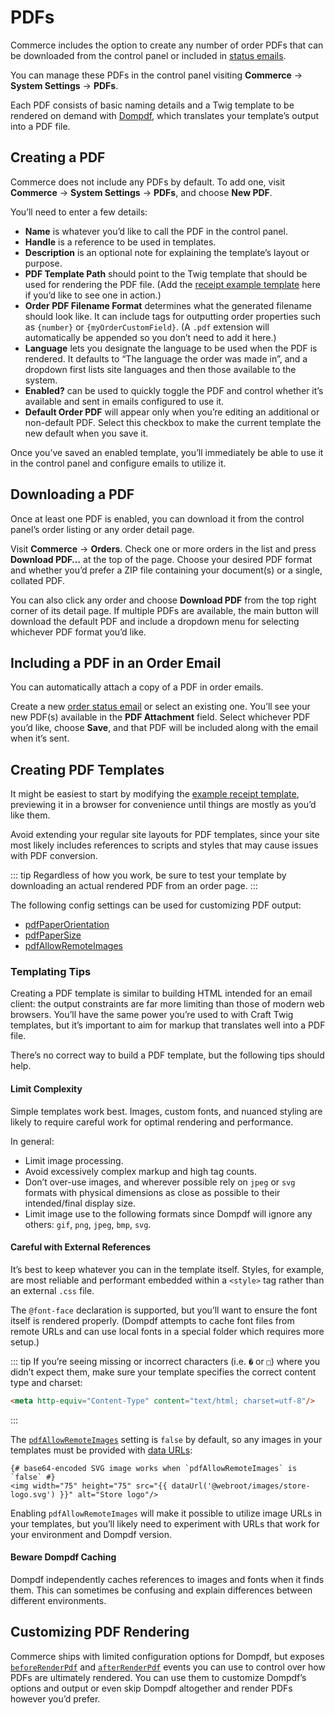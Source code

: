 # PDFs

Commerce includes the option to create any number of order PDFs that can be downloaded from the control panel or included in [status emails](#emails.md).

You can manage these PDFs in the control panel visiting **Commerce** → **System Settings** → **PDFs**.

Each PDF consists of basic naming details and a Twig template to be rendered on demand with [Dompdf](https://github.com/dompdf/dompdf), which translates your template’s output into a PDF file.

## Creating a PDF

Commerce does not include any PDFs by default. To add one, visit **Commerce** → **System Settings** → **PDFs**, and choose **New PDF**.

You’ll need to enter a few details:

- **Name** is whatever you’d like to call the PDF in the control panel.
- **Handle** is a reference to be used in templates.
- **Description** is an optional note for explaining the template’s layout or purpose.
- **PDF Template Path** should point to the Twig template that should be used for rendering the PDF file. (Add the [receipt example template](https://github.com/craftcms/commerce/blob/main/example-templates/dist/shop/_private/receipt/index.twig) here if you’d like to see one in action.)
- **Order PDF Filename Format** determines what the generated filename should look like. It can include tags for outputting order properties such as `{number}` or `{myOrderCustomField}`. (A `.pdf` extension will automatically be appended so you don’t need to add it here.)
- **Language** lets you designate the language to be used when the PDF is rendered. It defaults to “The language the order was made in”, and a dropdown first lists site languages and then those available to the system.
- **Enabled?** can be used to quickly toggle the PDF and control whether it’s available and sent in emails configured to use it.
- **Default Order PDF** will appear only when you’re editing an additional or non-default PDF. Select this checkbox to make the current template the new default when you save it.

Once you’ve saved an enabled template, you’ll immediately be able to use it in the control panel and configure emails to utilize it.

## Downloading a PDF

Once at least one PDF is enabled, you can download it from the control panel’s order listing or any order detail page.

Visit **Commerce** → **Orders**. Check one or more orders in the list and press **Download PDF…** at the top of the page. Choose your desired PDF format and whether you’d prefer a ZIP file containing your document(s) or a single, collated PDF.

You can also click any order and choose **Download PDF** from the top right corner of its detail page. If multiple PDFs are available, the main button will download the default PDF and include a dropdown menu for selecting whichever PDF format you’d like.

## Including a PDF in an Order Email

You can automatically attach a copy of a PDF in order emails.

Create a new [order status email](emails.md) or select an existing one. You’ll see your new PDF(s) available in the **PDF Attachment** field. Select whichever PDF you’d like, choose **Save**, and that PDF will be included along with the email when it’s sent.

## Creating PDF Templates

It might be easiest to start by modifying the [example receipt template](https://github.com/craftcms/commerce/blob/main/example-templates/dist/shop/_private/receipt/index.twig), previewing it in a browser for convenience until things are mostly as you’d like them.

Avoid extending your regular site layouts for PDF templates, since your site most likely includes references to scripts and styles that may cause issues with PDF conversion.

::: tip
Regardless of how you work, be sure to test your template by downloading an actual rendered PDF from an order page.
:::

The following config settings can be used for customizing PDF output:

- [pdfPaperOrientation](config-settings.md#pdfpaperorientation)
- [pdfPaperSize](config-settings.md#pdfpapersize)
- [pdfAllowRemoteImages](config-settings.md#pdfallowremoteimages)

### Templating Tips

Creating a PDF template is similar to building HTML intended for an email client: the output constraints are far more limiting than those of modern web browsers. You’ll have the same power you’re used to with Craft Twig templates, but it’s important to aim for markup that translates well into a PDF file.

There’s no correct way to build a PDF template, but the following tips should help.

#### Limit Complexity

Simple templates work best. Images, custom fonts, and nuanced styling are likely to require careful work for optimal rendering and performance.

In general:

- Limit image processing.
- Avoid excessively complex markup and high tag counts.
- Don’t over-use images, and wherever possible rely on `jpeg` or `svg` formats with physical dimensions as close as possible to their intended/final display size.
- Limit image use to the following formats since Dompdf will ignore any others: `gif`, `png`, `jpeg`, `bmp`, `svg`.

#### Careful with External References

It’s best to keep whatever you can in the template itself. Styles, for example, are most reliable and performant embedded within a `<style>` tag rather than an external `.css` file.

The `@font-face` declaration is supported, but you’ll want to ensure the font itself is rendered properly. (Dompdf attempts to cache font files from remote URLs and can use local fonts in a special folder which requires more setup.)

::: tip
If you’re seeing missing or incorrect characters (i.e. `�` or `□`) where you didn’t expect them, make sure your template specifies the correct content type and charset:

```html
<meta http-equiv="Content-Type" content="text/html; charset=utf-8"/>
```
:::

The [`pdfAllowRemoteImages`](config-settings.md#pdfallowremoteimages) setting is `false` by default, so any images in your templates must be provided with [data URLs](/4.x/dev/functions.md#dataurl):

```twig
{# base64-encoded SVG image works when `pdfAllowRemoteImages` is `false` #}
<img width="75" height="75" src="{{ dataUrl('@webroot/images/store-logo.svg') }}" alt="Store logo"/>
```

Enabling `pdfAllowRemoteImages` will make it possible to utilize image URLs in your templates, but you’ll likely need to experiment with URLs that work for your environment and Dompdf version.

#### Beware Dompdf Caching

Dompdf independently caches references to images and fonts when it finds them. This can sometimes be confusing and explain differences between different environments.

## Customizing PDF Rendering

Commerce ships with limited configuration options for Dompdf, but exposes [`beforeRenderPdf`](extend/events.md#beforerenderpdf) and [`afterRenderPdf`](extend/events.md#afterrenderpdf) events you can use to control over how PDFs are ultimately rendered. You can use them to customize Dompdf’s options and output or even skip Dompdf altogether and render PDFs however you’d prefer.
